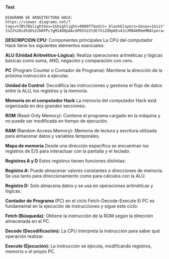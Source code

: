 #### Test

```ASM
DIAGRAMA DE ARQUITECTURA HACK:
https://viewer.diagrams.net/?tags=%7B%7D&lightbox=1&highlight=0000ff&edit=_blank&layers=1&nav=1&title=ARQUITECTURA%20HACK#R%3Cmxfile%3E%3Cdiagram%20name%3D%22P%C3%A1gina-1%22%20id%3D%22kNTPc7gM14O0p8AcGPDS%22%3E7V1Zd9pKEv41nJM84KMdeMRAlpnra4%2Bx7yRPc2TRxnIkNdHiQH799K6W1IASAxKxXmyp1Gq1avmquqrV9MxJuP4Yu6unK7gAQc%2FQFuueOe0ZhjnSbfQPUzaUMhgYlLCM%2FQUl6Tlh7v8EjKgxauYvQFJomEIYpP6qSPRgFAEvLdDcOIY%2Fis0eYVB86spdggph7rlBlfpff5E%2BUerQGOT0T8BfPvEn686IXgld3pi9SfLkLuAPiWTOeuYkhjClR%2BF6AgLMPM4Xet%2BHLVfFwGIQpXVu%2BOd5o5vGdBBffvnX%2FNvnr0925vZN2suLG2TshXuGE6D%2BLpOVG%2BFRpxvGCud7hod66cEAxj1zjC7Gy4d3JhrIBB2bNv1vae9RI8LqKO0%2FuqEfbGjrvrtaBaCfbJIUhLTxZeBH365cb05oH9AdlI6e5oYr1A975hwsIUD0%2B8%2FlK%2Br2f8MUIvLcjRL1DZ9A8AJS33Pp6Tj23YAeJuiefgJi%2F1Hd9Ri%2FBKJPCBsMbRbCZ7%2FeqOS32HIf4VwK1mnfDfxlRBmXpG5Me9UeXO%2FbMoZZtOiX5GDYTADyARWFI0blLNl%2FIuJHwm9KG9%2F%2B5%2F7z3Wxyd3%2BLe5zO%2FsJcGk%2F%2BzRsjxZLbS2SqKZxsFJTGIGMFWAV1dPnHk5%2BC%2Bcr18NUfCDEQ7SkNA3YZP4BBALJ%2F3pus4kzrX0CMmCSRmMp%2FBDAEabxBTTgCmcz8NkVc%2BZEbs85pT5IhW4zmMvxYip5zE0MHzMp%2BweIMs8IjsECQw05hnD7BJYzcYJZTL3MuYrbkbf6CcMV49wzSdMOY52ZI%2FX%2BPswnMYg%2FsGL%2FO8Bvp5BKku16UNcRvt1NSMQjc1H8pAu7B%2Bc7H3UHdW4e6q9nV9e3n8ZkDm%2BUUgW00rCLbSAFsxrGAzXKaALZXAJlZE8hMvV1A1sVsHZAR2uX9nIRq%2BM%2F47np%2B5og2KgKabdjNApptnBmgWYfGKXbrDfSxNnE5GaZdEJQzLEmAIiq7qyQEMYxXAKDVAWAHgPj4ZnLmkKeXMM9RTE9Pinmmo7Cts56u2nWjPLtdUZ7dgVwHcvh4cn%2FmIGeW4oWh2fRMdXhmgZ1TE8OMUbswTOVMOgx7gxh2O%2Fv4eX53e42ZceZo1i%2BFbIbTNJoNmkAzxMB484XdT06%2B4pMLm59O1%2FLF6YadvQIFB3UjOa1dKDjoULBDwRIKTs8dBY0iCppD56LxfJ1eYVO7w7ph3bBu2C5AG3aA1gEaea2%2Fzn1uiuYopfUhRtMZOJV1nXMGjo9%2Ff9w2aBXM2XYjcfXaT7%2FkkTQ6%2BypdyYNqfMJj6jwWz8Pvr4Xo%2B9CxeG2ZGgevSb1u8ZXRua7OdeHjq%2FENXeeI%2FvwZC4Kc0kpH1YIg5VLH4wXkjawIOhMEteoiaLvqUnYz2SYmU12SaC7ffTLtnShDVVumVrtWlBndgorOK9IM1fjq3L2gVZrPaVbDEzp7dC6I%2BQrkO7iTUi89G%2Bol6eraadeeGd2yjA4qKVRe%2F3lQOWoYKq1Gvo1qIFCsXco02xUodqXMM0C%2FADweG%2Fw%2BgNR76k%2BBBxegP1sDL0vBmaOhNSyioTNQpE%2BGCjQ0j4WGxvY620O8syxDul5mWEe17xnWIYCNE6YxGiT%2BLv57htjrpRk5x9IPXKzWuJyjJbS9h7AJExeAwAvSr59uTFriLuAKxK7nwwjQDv007E3M3niEjQST3nkwxDaVZCG%2BbUI6wX75PWEx6ge3vzSXpfbjv6e09fXtewKlDzEeQABxo4WbwuRiOxMqqtcWHRMetqpTpiol5xxNp0YdgrcfwU8Rv86wQWURsculn6Qx5MaOl21qD36aCPQgkJAlGA5WsR95%2FsoNQmQGgBoEpiMCMqSIQMTCj4EnwIH0GYIQIpYj29Xu3PDBp2ARFfumIFVAFvp8P3qBQebFREEJCDAQkZ50ceb%2BZ1B0P4YibSH2MjgJVPCH%2FT5UuO80qpilf9vwIoQRTCjP91gFuYTF0g9RBEIvR5DJSaX%2FdnmLGhtxAlPJ%2FivijHPGJrxBlCk%2BxoZt47e3EUP3tdVFW64Pv9WNkXdDBSCu4D9YDIjABGFzUfA29P1xAyoQdDQmzTh%2B21gQNsVwfoxxHN9CTmTZiLtLeM5vVGE6v0ZGgxEP9yxGxXDRpsioarGvB4r3Nkf83V1I2M9JDP%2F5qewDdj%2BYeQNb%2BANbIPvvvEeZE3v6YtKRLEMIh1qHaFLxGwUdIC6Dj6x8kquBU3gPbEvimCngI5P2VgUkipRgqBQD0LXVes8j8pWSNlkrmT%2BQWA9%2FqmpEpAG3C7mBoRinQH1M0ElTCfkxkWAKphP0z5tJ5kkhvg4AiEvC9nM%2FYGNPIFraOVZom5xsSRjCPIO4NpIuMQeRo4l0DYfbnL6UHl8GJnIq0EkmFjGTtauAq9LtXtM443Z7yIE9RJb6eLqxgFviCxYBILRZwdgNQClSiYAHEj%2Bl0QKa49BAhUxxwDOaq3o%2BnXtE%2FPF%2BhAaT5YFEy0IDvZSoMxVTU9tRxAa2cWEfKzrQu%2Bigiw666KDYaxcdnCI6IPue2HTxli32PuliBEbWzzxGmPsIWIijJ4nMh0xkEbjjp74%2BBBH22DSVgH0c8vMsgABJmuctaDCRhxIpigiSR2TOciyBSzsiSpjc3LMEAznNkxctCwyICkiBga3YPsIaqAKDo1XwjLdRwTONmhU8o12L2vm4pbBNmQikFrbM3HjhcjNgybZS7EwuJf4y81lCUATTeUPam2RaC%2FAAeDSOWHgh0qLRQ7JqY3auslHLsPqxm6FKzw2OZWm8NCxLEvOa7L%2Fs%2BV6AxfgBu0iS5M5wSJ1FslREKpcAJsY5jKARiHkvIqBHOhEtOTwnAMk6xNKGRR1AssSILIpGhVmVjPWF7nos7ysjLR0zGl0McJqZILweLWAiSlmeS%2FSSv%2Bc7enMkeYcsctXKiOYE%2FqPPymLrFalDjacemi%2FylDZ5%2Bccge4Z0IKw0RWwkcQPy3lA8IgjcEI3mffvcw6CUU3Z0hdKqyk%2F60Xa%2FNavrpyboxWMYCJhRT9Fp2bGkUrQGADyfNPmeiVCAFRHkPh7kOuZWRWLVzgA%2Bt0%2BctrZ%2FHxXh2U9TIqiuB5ltB47QXQlsEIa%2BAxUSYWIxWMUgQZxzK3rh0XNioCjqo1CBNSBeuhHOIQm9Eo%2BUMAtZ9go5oAUkgeGmqES8EJ7hoEHUp5jCVJwhHgAKLJdCi4q1qZbp0qC02mGkSClZ2kkjx2q5acyEMeXC4EnAaCsgUFh%2FhHHoCme4iuEyRhjdKyQJX0hWkeNNSuYbuSNCYUr7hFZZ%2FaopPvFRrtg72hoV69VpwG49wZ%2BxnqBirHTyEBHlQNx5CPjkXJW%2BnzD4hcgLJFSfYCxZtIcXDdRM6Ms2f%2B6rAqomr3D6yiVERwvhHJXJl%2Bf80WKMf3wFnUUImYtsKk73Dz5337%2BotldvRi5XV3Z4wld%2B0tDXS0mcMlbTXETli4ZKR1a5SqSXOjrypxFONbXwGr3YKt%2B2yk3sHPGrgturAYcTnPHzKvy4%2BefL3beB%2FvVu7X%2BaDP4ntulrKmf3O5%2FclpRgbxJP%2FeJVwFC3s9WKdvCUnfrpDe%2Fv1nrxmI1Kp4t%2F2xf%2F5mVFwjfdWa1PExiPpZX1mEmoz1%2BPNLX9keaWMFJhZ1sjy76ulZecqn4by1B40EPkk9SWrL1RqFNUk5TtBk1CXTW%2Bo5%2BL163cnEivB6WtCa2RcmvC02p2M7%2F61gLNVvzIkrKd1aRmV0tp5FOopjV5pG%2BZ0TWnxtYbVWPFzi7qcPBU1f1do5T0%2BD7yF%2B6ix0oSrNTWPs22FB%2FGnVizG%2FlNgBZotuL3UbZ7%2F6YUu1o1vuLVvKZVuRJuNK%2FKjW7Rdbpt1w6i%2Foqf1tiugU2pf%2FV3NK5UtfS2mULz8Up1fQLdtqXlUxZ70IYpi%2FFGPaJiW3Z1rNeoS6xuDkF%2BDa9lmq2XlyhbjWNCdQcE6Wu0afMsK8fGjmof19MiwZstEGk1oWDUJBLwUao1etw%2Bjbab1%2Bhm9nZvgUbXrnlqjap0tazGVTppn5OrZDMU%2B%2BidVr91o8I%2FullX88yqRAStCHZ1xdcUYluzlqmbrpd2ercax1PFT3KTLeJawCxz0DpmNboh8K%2FkZw7peF6bQNm2dqr8ZZZ1vB2Bd7xY8YuWmxYUjyo4azaemNSbybGrdsKunZYcGXKk1tcuNH2wJ1wjZzcg9hHXQHwEU%2BrVC%2BGcQ1jcOI7djdRghe0o2WGQo5La8YXIW1c%2FOtZo1w3ogI7hoFbL9b4hDJZVsfbPWFxYptk%2BZaxbP9IbrfCL92keeurL26yCj3M%2B8j7Ssswe21tCgoN8Vwlz9n8%3D%3C%2Fdiagram%3E%3C%2Fmxfile%3E
```
**DESCRIPCION**
**CPU:** Componentes principales
La CPU del computador Hack tiene los siguientes elementos esenciales:

**ALU (Unidad Aritmético-Lógica):** Realiza operaciones aritméticas y lógicas básicas como suma, AND, negación y comparación con cero.



**PC** (Program Counter o Contador de Programa): Mantiene la dirección de la próxima instrucción a ejecutar.

**Unidad de Control**: Decodifica las instrucciones y gestiona el flujo de datos entre la ALU, los registros y la memoria.

**Memoria en el computador Hack**
La memoria del computador Hack está organizada en dos grandes secciones:

**ROM** (Read-Only Memory): Contiene el programa cargado en la máquina y no puede ser modificada en tiempo de ejecución.

**RAM** (Random Access Memory): Memoria de lectura y escritura utilizada para almacenar datos y variables temporales.

**Mapa de memoria**
Desde una dirección específica se encuentran los registros de E/S para interactuar con la pantalla y el teclado.

**Registros A y D**
Estos registros tienen funciones distintas:

**Registro A:** Puede almacenar valores constantes o direcciones de memoria. Se usa tanto para direccionamiento como para cálculos con la ALU.

**Registro D:** Solo almacena datos y se usa en operaciones aritméticas y lógicas.

**Contador de Programa** (PC) en el ciclo Fetch-Decode-Execute
El PC es fundamental en la ejecución de instrucciones y sigue este ciclo:

**Fetch (Búsqueda):** Obtiene la instrucción de la ROM según la dirección almacenada en el PC.

**Decode (Decodificación):** La CPU interpreta la instrucción para saber qué operación realizar.

**Execute (Ejecución):** La instrucción se ejecuta, modificando registros, memoria o el propio PC.

